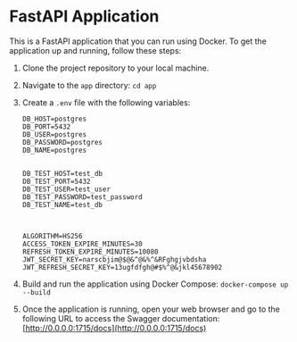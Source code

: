 # FastAPI Application

This is a FastAPI application that you can run using Docker. To get the application up and running, follow these steps: 

1. Clone the project repository to your local machine.

2. Navigate to the `app` directory: `cd app`

3. Create a `.env` file with the following variables:
   ```plaintext
   DB_HOST=postgres
   DB_PORT=5432
   DB_USER=postgres
   DB_PASSWORD=postgres
   DB_NAME=postgres
   
   
   DB_TEST_HOST=test_db
   DB_TEST_PORT=5432
   DB_TEST_USER=test_user
   DB_TEST_PASSWORD=test_password
   DB_TEST_NAME=test_db
   
   
   
   ALGORITHM=HS256
   ACCESS_TOKEN_EXPIRE_MINUTES=30
   REFRESH_TOKEN_EXPIRE_MINUTES=10080
   JWT_SECRET_KEY=narscbjim@$@&^@&%^&RFghgjvbdsha
   JWT_REFRESH_SECRET_KEY=13ugfdfgh@#$%^@&jkl45678902
   
4. Build and run the application using Docker Compose: `docker-compose up --build`
5. Once the application is running, open your web browser and go to the following URL to access the Swagger documentation: [http://0.0.0.0:1715/docs](http://0.0.0.0:1715/docs)


